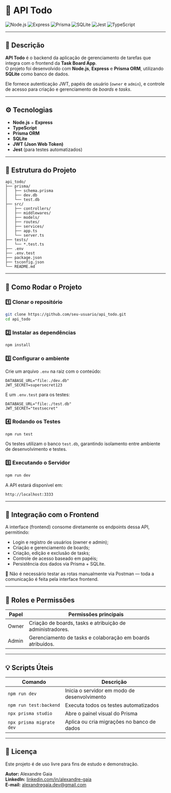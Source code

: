 # 🧠 API Todo

![Node.js](https://img.shields.io/badge/Node.js-339933?style=for-the-badge&logo=nodedotjs&logoColor=white)
![Express](https://img.shields.io/badge/Express.js-000000?style=for-the-badge&logo=express&logoColor=white)
![Prisma](https://img.shields.io/badge/Prisma-2D3748?style=for-the-badge&logo=prisma&logoColor=white)
![SQLite](https://img.shields.io/badge/SQLite-07405E?style=for-the-badge&logo=sqlite&logoColor=white)
![Jest](https://img.shields.io/badge/Jest-C21325?style=for-the-badge&logo=jest&logoColor=white)
![TypeScript](https://img.shields.io/badge/TypeScript-3178C6?style=for-the-badge&logo=typescript&logoColor=white)

---

## 🧩 Descrição

**API Todo** é o backend da aplicação de gerenciamento de tarefas que integra com o frontend da **Task Board App**.  
O projeto foi desenvolvido com **Node.js**, **Express** e **Prisma ORM**, utilizando **SQLite** como banco de dados.

Ele fornece autenticação JWT, papéis de usuário (`owner` e `admin`), e controle de acesso para criação e gerenciamento de _boards_ e _tasks_.

---

## ⚙️ Tecnologias

- **Node.js** + **Express**
- **TypeScript**
- **Prisma ORM**
- **SQLite**
- **JWT (Json Web Token)**
- **Jest** (para testes automatizados)

---

## 📂 Estrutura do Projeto

```
api_todo/
├── prisma/
│   ├── schema.prisma
│   ├── dev.db
│   └── test.db
├── src/
│   ├── controllers/
│   ├── middlewares/
│   ├── models/
│   ├── routes/
│   ├── services/
│   ├── app.ts
│   └── server.ts
├── tests/
│   └── *.test.ts
├── .env
├── .env.test
├── package.json
├── tsconfig.json
└── README.md
```

---

## 🚀 Como Rodar o Projeto

### 1️⃣ Clonar o repositório

```bash
git clone https://github.com/seu-usuario/api_todo.git
cd api_todo
```

### 2️⃣ Instalar as dependências

```bash
npm install
```

### 3️⃣ Configurar o ambiente

Crie um arquivo `.env` na raiz com o conteúdo:

```env
DATABASE_URL="file:./dev.db"
JWT_SECRET=supersecret123
```

E um `.env.test` para os testes:

```env
DATABASE_URL="file:./test.db"
JWT_SECRET="testsecret"
```

### 4️⃣ Rodando os Testes

```bash
npm run test
```

Os testes utilizam o banco `test.db`, garantindo isolamento entre ambiente de desenvolvimento e testes.

### 5️⃣ Executando o Servidor

```bash
npm run dev
```

A API estará disponível em:

```
http://localhost:3333
```

---

## 🧱 Integração com o Frontend

A interface (frontend) consome diretamente os endpoints dessa API, permitindo:

- Login e registro de usuários (owner e admin);
- Criação e gerenciamento de boards;
- Criação, edição e exclusão de tasks;
- Controle de acesso baseado em papéis;
- Persistência dos dados via Prisma + SQLite.

🔗 Não é necessário testar as rotas manualmente via Postman — toda a comunicação é feita pela interface frontend.

---

## 👥 Roles e Permissões

| Papel | Permissões principais                                      |
| ----- | ---------------------------------------------------------- |
| Owner | Criação de boards, tasks e atribuição de administradores.  |
| Admin | Gerenciamento de tasks e colaboração em boards atribuídos. |

---

## 💡 Scripts Úteis

| Comando                  | Descrição                                    |
| ------------------------ | -------------------------------------------- |
| `npm run dev`            | Inicia o servidor em modo de desenvolvimento |
| `npm run test:backend`   | Executa todos os testes automatizados        |
| `npx prisma studio`      | Abre o painel visual do Prisma               |
| `npx prisma migrate dev` | Aplica ou cria migrações no banco de dados   |

---

## 📜 Licença

Este projeto é de uso livre para fins de estudo e demonstração.

**Autor:** Alexandre Gaia  
**LinkedIn:** [linkedin.com/in/alexandre-gaia](https://www.linkedin.com/in/alexandre-gaia)  
**E-mail:** alexandregaia.dev@gmail.com
